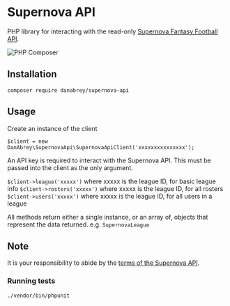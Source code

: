 # Supernova API

PHP library for interacting with the read-only [Supernova Fantasy Football API](https://www.supernovafantasyfootball.com).

![PHP Composer](https://github.com/danabrey/supernova-api/workflows/PHPUnit/badge.svg)

## Installation

`composer require danabrey/supernova-api`

## Usage

Create an instance of the client

`$client = new DanAbrey\SupernovaApi\SupernovaApiClient('xxxxxxxxxxxxxxx');`

An API key is required to interact with the Supernova API. This must be passed into the client as the only argument.

`$client->league('xxxxx')` where xxxxx is the league ID, for basic league info
`$client->rosters('xxxxx')` where xxxxx is the league ID, for all rosters
`$client->users('xxxxx')` where xxxxx is the league ID, for all users in a league

All methods return either a single instance, or an array of, objects that represent the data returned. e.g. `SupernovaLeague`

## Note

It is your responsibility to abide by the [terms of the Supernova API](https://www.supernovafantasyfootball.com).

### Running tests

`./vendor/bin/phpunit`
